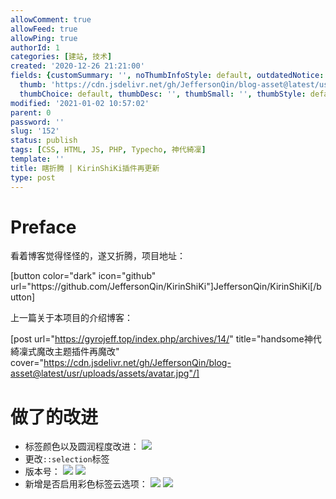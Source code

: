 ```yaml
---
allowComment: true
allowFeed: true
allowPing: true
authorId: 1
categories: [建站, 技术]
created: '2020-12-26 21:21:00'
fields: {customSummary: '', noThumbInfoStyle: default, outdatedNotice: 'no', reprint: standard,
  thumb: 'https://cdn.jsdelivr.net/gh/JeffersonQin/blog-asset@latest/usr/uploads/bg/20.png',
  thumbChoice: default, thumbDesc: '', thumbSmall: '', thumbStyle: default}
modified: '2021-01-02 10:57:02'
parent: 0
password: ''
slug: '152'
status: publish
tags: [CSS, HTML, JS, PHP, Typecho, 神代綺凜]
template: ''
title: 瞎折腾 | KirinShiKi插件再更新
type: post
---
```

# Preface

看着博客觉得怪怪的，遂又折腾，项目地址：

[button color="dark" icon="github" url="https:\/\/github.com/JeffersonQin/KirinShiKi"]JeffersonQin/KirinShiKi[/button]

上一篇关于本项目的介绍博客：

[post url="https://gyrojeff.top/index.php/archives/14/" title="handsome神代綺凜式魔改主题插件再魔改" cover="https://cdn.jsdelivr.net/gh/JeffersonQin/blog-asset@latest/usr/uploads/assets/avatar.jpg"/]

# 做了的改进

- 标签颜色以及圆润程度改进：
  ![](https://cdn.jsdelivr.net/gh/JeffersonQin/blog-asset@latest/usr/uploads/2020/12/1608988751.png)
- 更改`::selection`标签
- 版本号：
  ![](https://cdn.jsdelivr.net/gh/JeffersonQin/blog-asset@latest/usr/uploads/2020/12/1608988231.png)
  ![](https://cdn.jsdelivr.net/gh/JeffersonQin/blog-asset@latest/usr/uploads/2020/12/1608988244.png)
- 新增是否启用彩色标签云选项：
  ![](https://cdn.jsdelivr.net/gh/JeffersonQin/blog-asset@latest/usr/uploads/2020/12/1608988277.png)
  ![](https://cdn.jsdelivr.net/gh/JeffersonQin/blog-asset@latest/usr/uploads/2020/12/1608988289.png)


